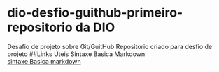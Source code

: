 # dio-desfio-guithub-primeiro-repositorio da DIO
Desafio de projeto sobre Git/GuitHub
Repositorio criado para desfio de projeto
##Links Úteis Sintaxe Basica Markdown  
[sintaxe Basica markdown](https://www.markdownguide.org/getting-started/)

